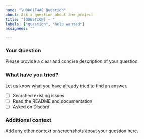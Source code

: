 ```yaml
---
name: "\U0001F4AC Question"
about: Ask a question about the project
title: "[QUESTION] - "
labels: ["question", "help wanted"]
assignees: ''

---
```


### Your Question
Please provide a clear and concise description of your question.

### What have you tried?
Let us know what you have already tried to find an answer.
- [ ] Searched existing issues
- [ ] Read the README and documentation
- [ ] Asked on Discord

### Additional context
Add any other context or screenshots about your question here. 